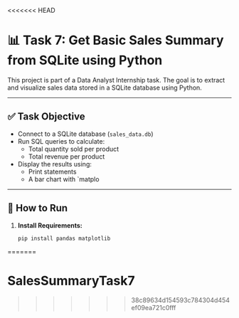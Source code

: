 <<<<<<< HEAD
# 📊 Task 7: Get Basic Sales Summary from SQLite using Python

This project is part of a Data Analyst Internship task. The goal is to extract and visualize sales data stored in a SQLite database using Python.

---

## ✅ Task Objective

- Connect to a SQLite database (`sales_data.db`)
- Run SQL queries to calculate:
  - Total quantity sold per product
  - Total revenue per product
- Display the results using:
  - Print statements
  - A bar chart with `matplo

---

## 🚀 How to Run

1. **Install Requirements:**
   ```bash
   pip install pandas matplotlib
=======
# SalesSummaryTask7
>>>>>>> 38c89634d154593c784304d454ef09ea721c0fff
